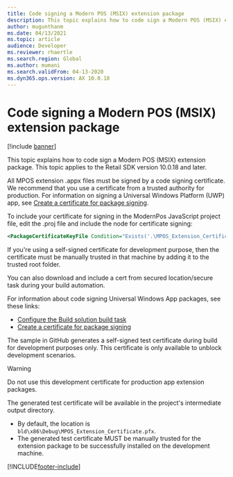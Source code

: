 ```yaml
---
title: Code signing a Modern POS (MSIX) extension package
description: This topic explains how to code sign a Modern POS (MSIX) extension package.
author: mugunthanm
ms.date: 04/13/2021
ms.topic: article
audience: Developer
ms.reviewer: rhaertle
ms.search.region: Global
ms.author: mumani
ms.search.validFrom: 04-13-2020
ms.dyn365.ops.version: AX 10.0.18
---
```


# Code signing a Modern POS (MSIX) extension package

[!include [banner](../../../includes/banner.md)]

This topic explains how to code sign a Modern POS (MSIX) extension package. This topic applies to the Retail SDK version 10.0.18 and later.

All MPOS extension .appx files must be signed by a code signing certificate. We recommend that you use a certificate from a trusted authority for production. For information on signing a Universal Windows Platform (UWP) app, see [Create a certificate for package signing](https://docs.microsoft.com/windows/uwp/packaging/create-certificate-package-signing).

To include your certificate for signing in the ModernPos JavaScript project file, edit the .proj file and include the node for certificate signing:

```XML
<PackageCertificateKeyFile Condition="Exists('.\MPOS_Extension_Certificate.pfx')">MPOS_Extension_Certificate.pfx</PackageCertificateKeyFile>
```

If you're using a self-signed certificate for development purpose, then the certificate must be manually trusted in that machine by adding it to the trusted root folder.

You can also download and include a cert from secured location/secure task during your build automation.

For information about code signing Universal Windows App packages, see these links:

+ [Configure the Build solution build task](https://docs.microsoft.com/windows/uwp/packaging/auto-build-package-uwp-apps#configure-the-build-solution-build-task)
+ [Create a certificate for package signing](https://docs.microsoft.com/windows/msix/package/create-certificate-package-signing)

The sample in GitHub generates a self-signed test certificate during build for development purposes only. This certificate is only available to unblock development scenarios.

> [!WARNING]
> Do not use this development certificate for production app extension packages.

The generated test certificate will be available in the project's intermediate output directory.

- By default, the location is `bld\x86\Debug\MPOS_Extension_Certificate.pfx`.
- The generated test certificate MUST be manually trusted for the extension package to be successfully installed on the development machine.

[!INCLUDE[footer-include](../../../includes/footer-banner.md)]
